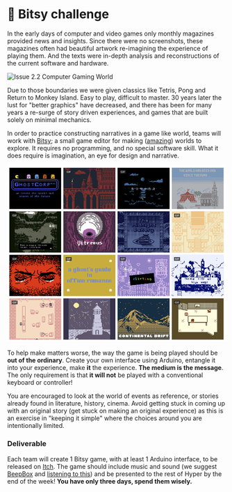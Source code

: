 # 🥈 Bitsy challenge

In the early days of computer and video games only monthly magazines provided news and insights. Since there were no screenshots, these magazines often had beautiful artwork re-imagining the experience of playing them. And the texts were in-depth analysis and reconstructions of the current software and hardware. 

![Issue 2.2 Computer Gaming World](http://www.cgwmuseum.org/galleries/images/cgw_2.2-01.jpg)

Due to those boundaries we were given classics like Tetris, Pong and Return to Monkey Island. Easy to play, difficult to master. 30 years later the lust for "better graphics" have decreased, and there has been for many years a re-surge of story driven experiences, and games that are built solely on minimal mechanics.

In order to practice constructing narratives in a game like world, teams will work with [Bitsy](https://ledoux.itch.io/bitsy); a small game editor for making \([amazing](https://itch.io/c/201121/bitsy-faves)\) worlds to explore.  It requires no programming, and no special software skill. What it does require is imagination, an eye for design and narrative.

![](../.gitbook/assets/bitsy.png)

To help make matters worse, the way the game is being played should be **out of the ordinary**. Create your own interface using Arduino, entangle it into your experience, make **it** the experience. **The medium is the message**. The only requirement is that **it will not** be played with a conventional keyboard or controller!

You are encouraged to look at the world of events as reference, or stories already found in literature, history, cinema. Avoid getting stuck in coming up with an original story \(get stuck on making an original experience\) as this is an exercise in "keeping it simple" where the choices around you are intentionally limited.

### Deliverable

Each team will create 1 Bitsy game, with at least 1 Arduino interface, to be released on [Itch](https://itch.io/games/tag-bitsy). The game should include music and sound \(we suggest [BeepBox](https://www.beepbox.co/) and [listening to this](https://www.youtube.com/watch?v=OZaR_4us6Ec)\) and be presented to the rest of Hyper by the end of the week! **You have only three days, spend them wisely.**

